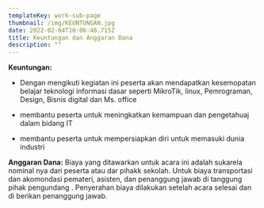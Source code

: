```yaml
---
templateKey: work-sub-page
thumbnail: /img/KEUNTUNGAN.jpg
date: 2022-02-04T10:06:48.715Z
title: Keuntungan dan Anggaran Dana 
description: ""
---
```

<!--![clay-images-17](/img/clay-images-17.jpg)

![clay-images-15](/img/clay-images-15.jpg)-->

**Keuntungan:**
- Dengan mengikuti kegiatan ini peserta akan mendapatkan kesemopatan belajar teknologi informasi dasar seperti MikroTik, linux, Pemrograman, Design, Bisnis digital dan Ms. office

- membantu peserta untuk meningkatkan kemampuan dan pengetahuaj dalam bidang IT

- membantu peserta untuk mempersiapkan diri untuk memasuki dunia industri

**Anggaran Dana:** 
    Biaya yang ditawarkan untuk acara ini adalah sukarela nominal nya dari peserta atau dar pihakk sekolah. Untuk biaya transportasi dan akomondasi pemateri, asisten, dan penanggung jawab di tanggung pihak pengundang . Penyerahan biaya dilakukan setelah acara selesai dan di berikan penanggung jawab.